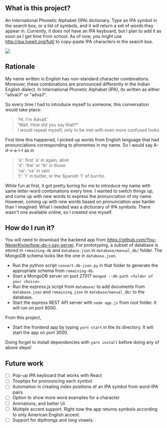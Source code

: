 ## What is this project?
An International Phonetic Alphabet (IPA) dictionary. Type an IPA symbol in the search box, or a list of symbols, and it will return a set of words they appear in. Currently, it does not have an IPA keyboard, but I plan to add it as soon as I get time from school. As of now, you might use http://ipa.typeit.org/full/ to copy-paste IPA characters in the search box. 

![](https://media.giphy.com/media/1P01VCSs34QCBS7nhb/giphy.gif)
## Rationale
My name written in English has non-standard character combinations. Moreover, these combinations are pronounced differently in the Indian English dialect. In International Phonetic Alphabet (IPA), its written as either "əðvəɪʔ" or "əðvaʔ".

So every time I had to introduce myself to someone, this conversation would take place: 
> 'Hi. I'm Advait.'  
> 'Wait. How did you say that!?'  
I would repeat myself, only to be met with even more confused looks.

First time this happened, I picked up words from English language that had pronunciations corresponding to phonemes in my name. So I would say A-d-v-a-i-t as in 
> 'a': first 'a' in again, alive  
> 'd': 'the' or 'th' in those.  
> 'va': 'va' in vain  
> 't': 't' in butter, or the Spanish 't' of burrito.  

While fun at first, it got pretty boring for me to introduce my name with same letter-word combinations every time. I wanted to switch things up, and come up with new words to express the pronunciation of my name. However, coming up with new words based on pronunciation was harder than I imagined. What I needed was a dictionary of IPA symbols. There wasn't one available online, so I created one myself. 

## How do I run it?
You will need to download the backend app from https://github.com/You-NeverKnow/how-do-i-say-server.
For prototyping, a subset of database is stored in `remaining-db` and `database.json` in `database/manual_db/` folder. The MongoDB schema looks like the one in `database.json`.
* Run the python script `convert-db-json.py` in that folder to generate the appropriate schema from `remaining-db`.
* Start a MongoDB server on port 27017 `mongod --db-path <folder of your choice>`.
* Run the express.js script from `database/` to add documents from `database.json` and `remaining.json` in `database/manual_db/` to the database.
* Start the express REST API server with `node app.js` from root folder. It will run on port 8000.

From this project,
* Start the frontend app by typing `yarn start` in the its directory. It will start the app on port 3000.

Doing forget to install dependencies with `yarn install` before doing any of above steps!

## Future work
- [ ] Pop-up IPA keyboard that works with React
- [ ] Tooptips for pronouncing each symbol
- [ ] Automation in creating index positions of an IPA symbol from word-IPA pairs
- [ ] Option to show more word examples for a character
- [ ] Animations, and better UI
- [ ] Multiple accent support. Right now the app returns symbols according to only American English accent.
- [ ] Support for dipthongs and long vowels.
